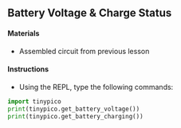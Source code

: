 ## Battery Voltage & Charge Status

#### Materials
 - Assembled circuit from previous lesson

#### Instructions
 - Using the REPL, type the following commands:
```Python
import tinypico
print(tinypico.get_battery_voltage())
print(tinypico.get_battery_charging())
```
